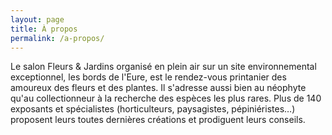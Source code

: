 ```yaml
---
layout: page
title: À propos
permalink: /a-propos/
---
```


Le salon Fleurs & Jardins organisé en plein air sur un site environnemental exceptionnel, les bords de l'Eure, est le rendez-vous printanier des amoureux des fleurs et des plantes. Il s'adresse aussi bien au néophyte qu'au collectionneur à la recherche des espèces les plus rares. Plus de 140 exposants et spécialistes (horticulteurs, paysagistes, pépiniéristes…) proposent leurs toutes dernières créations et prodiguent leurs conseils.
